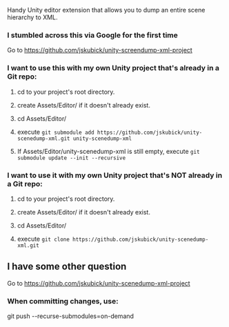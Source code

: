 Handy Unity editor extension that allows you to dump an entire scene hierarchy to XML.

### I stumbled across this via Google for the first time

Go to https://github.com/jskubick/unity-screendump-xml-project


### I want to use this with my own Unity project that's already in a Git repo:

1. cd to your project's root directory.

2. create Assets/Editor/ if it doesn't already exist.

3. cd Assets/Editor/

4. execute `git submodule add https://github.com/jskubick/unity-scenedump-xml.git unity-scenedump-xml`

5. If Assets/Editor/unity-scenedump-xml is still empty, execute `git submodule update --init --recursive`

### I want to use it with my own Unity project that's NOT already in a Git repo:

1. cd to your project's root directory.

2. create Assets/Editor/ if it doesn't already exist.

3. cd Assets/Editor/

4. execute `git clone https://github.com/jskubick/unity-scenedump-xml.git`

## I have some other question

Go to https://github.com/jskubick/unity-scenedump-xml-project

### When committing changes, use:

git push --recurse-submodules=on-demand